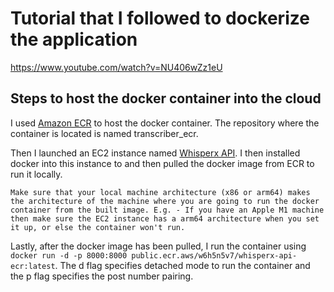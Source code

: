 # Tutorial that I followed to dockerize the application

https://www.youtube.com/watch?v=NU406wZz1eU

## Steps to host the docker container into the cloud

I used [Amazon ECR](https://us-east-1.console.aws.amazon.com/ecr/private-registry/repositories?region=us-east-1) to host the docker container. The repository where the container is located is named transcriber_ecr.

Then I launched an EC2 instance named [Whisperx API](https://us-east-1.console.aws.amazon.com/ec2/home?region=us-east-1#InstanceDetails:instanceId=i-06c5cf0570e8376a7). I then installed docker into this instance to and then pulled the docker image from ECR to run it locally.

`Make sure that your local machine architecture (x86 or arm64) makes the architecture of the machine where you are going to run the docker container from the built image. E.g. - If you have an Apple M1 machine then make sure the EC2 instance has a arm64 architecture when you set it up, or else the container won't run.`

Lastly, after the docker image has been pulled, I run the container using `docker run -d -p 8000:8000 public.ecr.aws/w6h5n5v7/whisperx-api-ecr:latest`. The d flag specifies detached mode to run the container and the p flag specifies the post number pairing.
